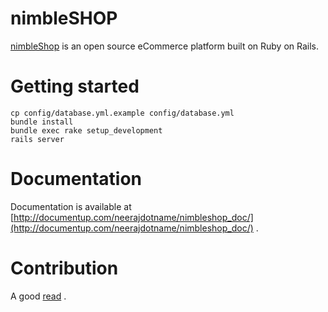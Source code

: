 # nimbleSHOP

[nimbleShop](http://www.nimbleshop.com) is an open source eCommerce platform built on Ruby on Rails.

# Getting started

    cp config/database.yml.example config/database.yml
    bundle install
    bundle exec rake setup_development
    rails server

# Documentation

Documentation is available at [http://documentup.com/neerajdotname/nimbleshop_doc/](http://documentup.com/neerajdotname/nimbleshop_doc/) .

# Contribution

A good [read](http://www.igvita.com/2011/12/19/dont-push-your-pull-requests/) .


